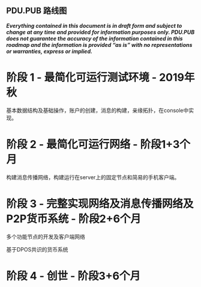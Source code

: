 PDU.PUB 路线图
-----------------------

***Everything contained in this document is in draft form and subject to change at any time and provided for information purposes only. PDU.PUB does not guarantee the accuracy of the information contained in this roadmap and the information is provided “as is” with no representations or warranties, express or implied.***

# 阶段 1 - 最简化可运行测试环境 - 2019年秋

基本数据结构及基础操作，账户的创建，消息的构建，亲缘拓扑，在console中实现。

# 阶段 2 - 最简化可运行网络 - 阶段1+3个月

构建消息传播网络，构建运行在server上的固定节点和简易的手机客户端。

# 阶段 3 - 完整实现网络及消息传播网络及P2P货币系统 - 阶段2+6个月

多个功能节点的开发及客户端网络

基于DPOS共识的货币系统
 
# 阶段 4 - 创世 - 阶段3+6个月


